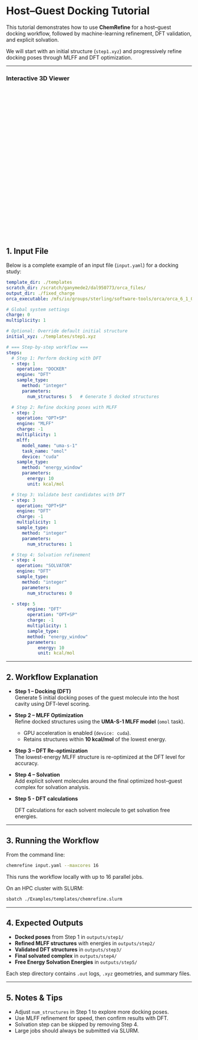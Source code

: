 # Host–Guest Docking Tutorial

This tutorial demonstrates how to use **ChemRefine** for a host–guest docking workflow, followed by machine-learning refinement, DFT validation, and explicit solvation.  

We will start with an initial structure (`step1.xyz`) and progressively refine docking poses through MLFF and DFT optimization.

---

### Interactive 3D Viewer

<div id="viewer" style="width: 100%; height: 400px; position: relative;"></div>

<script src="https://3Dmol.org/build/3Dmol-min.js"></script>
<script>
  let viewer = $3Dmol.createViewer("viewer", { backgroundColor: "white" });

  fetch("https://raw.githubusercontent.com/sterling-group/ChemRefine/mkdocs/Examples/Tutorials/Host-Guest/step1.xyz")
    .then(r => r.text())
    .then(data => {
      viewer.addModel(data, "xyz");   // force XYZ format
      viewer.setStyle({}, {stick:{radius:0.15}, sphere:{scale:0.25}});
      viewer.zoomTo();
      viewer.render();
    })
    .catch(err => console.error("Could not load XYZ:", err));
</script>

## 1. Input File

Below is a complete example of an input file (`input.yaml`) for a docking study:

```yaml
template_dir: ./templates
scratch_dir: /scratch/ganymede2/dal950773/orca_files/
output_dir: ./fixed_charge
orca_executable: /mfs/io/groups/sterling/software-tools/orca/orca_6_1_0_avx2/orca

# Global system settings
charge: 0
multiplicity: 1

# Optional: Override default initial structure
initial_xyz: ./templates/step1.xyz

# === Step-by-step workflow ===
steps:
  # Step 1: Perform docking with DFT
  - step: 1
    operation: "DOCKER"
    engine: "DFT"
    sample_type:
      method: "integer"
      parameters:
        num_structures: 5   # Generate 5 docked structures

  # Step 2: Refine docking poses with MLFF
  - step: 2
    operation: "OPT+SP"
    engine: "MLFF"
    charge: -1
    multiplicity: 1
    mlff:
      model_name: "uma-s-1"
      task_name: "omol"
      device: "cuda"
    sample_type:
      method: "energy_window"
      parameters:
        energy: 10
        unit: kcal/mol

  # Step 3: Validate best candidates with DFT
  - step: 3
    operation: "OPT+SP"
    engine: "DFT"
    charge: -1
    multiplicity: 1
    sample_type:
      method: "integer"
      parameters:
        num_structures: 1

  # Step 4: Solvation refinement
  - step: 4
    operation: "SOLVATOR"
    engine: "DFT"
    sample_type:
      method: "integer"
      parameters:
        num_structures: 0

  - step: 5
        engine: "DFT"
        operation: "OPT+SP"
        charge: -1
        multiplicity: 1
        sample_type:
        method: "energy_window"
        parameters:
            energy: 10
            unit: kcal/mol

```

---

## 2. Workflow Explanation

- **Step 1 – Docking (DFT)**  
  Generate 5 initial docking poses of the guest molecule into the host cavity using DFT-level scoring.

- **Step 2 – MLFF Optimization**  
  Refine docked structures using the **UMA-S-1 MLFF model** (`omol` task).  
  - GPU acceleration is enabled (`device: cuda`).  
  - Retains structures within **10 kcal/mol** of the lowest energy.

- **Step 3 – DFT Re-optimization**  
  The lowest-energy MLFF structure is re-optimized at the DFT level for accuracy.  

- **Step 4 – Solvation**  
  Add explicit solvent molecules around the final optimized host–guest complex for solvation analysis.  

- **Step 5 - DFT calculations**                                                                  

   DFT calculations for each solvent molecule to get solvation free energies. 

---

## 3. Running the Workflow

From the command line:

```bash
chemrefine input.yaml --maxcores 16
```

This runs the workflow locally with up to 16 parallel jobs.  

On an HPC cluster with SLURM:

```bash
sbatch ./Examples/templates/chemrefine.slurm
```

---

## 4. Expected Outputs

- **Docked poses** from Step 1 in `outputs/step1/`  
- **Refined MLFF structures** with energies in `outputs/step2/`  
- **Validated DFT structures** in `outputs/step3/`  
- **Final solvated complex** in `outputs/step4/`  
- **Free Energy Solvation Energies** in `outputs/step5/`

Each step directory contains `.out` logs, `.xyz` geometries, and summary files.  

---

## 5. Notes & Tips

- Adjust `num_structures` in Step 1 to explore more docking poses.  
- Use MLFF refinement for speed, then confirm results with DFT.  
- Solvation step can be skipped by removing Step 4.  
- Large jobs should always be submitted via SLURM.  
